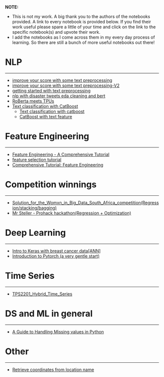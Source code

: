 **NOTE:**  

- This is not my work. A big thank you to the authors of the notebooks provided. A link to every notebook is provided below. If you find their work useful please spare a little of your time and click on the link to the specific notebook(s) and upvote their work.  
- I add the notebooks as I come across them in my every day process of learning. So there are still a bunch of more useful notebooks out there!


# NLP

-----

- [improve your score with some text preprocessing](https://www.kaggle.com/theoviel/improve-your-score-with-some-text-preprocessing)
- [improve your score with some text preprocessing-V2](https://www.kaggle.com/theoviel/improve-your-score-with-text-preprocessing-v2)
- [getting started with text preprocessing](https://www.kaggle.com/sudalairajkumar/getting-started-with-text-preprocessing)
- [nlp with disaster tweets eda cleaning and bert](https://www.kaggle.com/gunesevitan/nlp-with-disaster-tweets-eda-cleaning-and-bert)
- [RoBerta meets TPUs](https://www.kaggle.com/yassinealouini/roberta-meets-tpus)
- [Text classification with CatBoost](https://github.com/lyraxvincent/useful-kaggle-notebooks/tree/master/NLP/text%20classification%20with%20catboost)
  - [Text classification with catboost](https://www.kaggle.com/shashaalam/text-classification-with-catboost)
  - [CatBoost with text feature](https://www.kaggle.com/sishihara/catboost-with-text-feature)

# Feature Engineering

---------------------

- [Feature Engineering - A Comprehensive Tutorial](https://www.kaggle.com/pavansanagapati/feature-engineering-a-comprehensive-tutorial)
- [feature selection tutorial](https://www.kaggle.com/jonas0/feature-selection-tutorial)
- [Comprehensive Tutorial: Feature Engineering](https://www.kaggle.com/milankalkenings/comprehensive-tutorial-feature-engineering)



# Competition winnings

-------

- [Solution_for_the_Womxn_in_Big_Data_South_Africa_competition(Regression/stacking/bagging)](https://www.linkedin.com/in/lucillekaleha/)
- [Mr Steller - Prohack hackathon(Regression + Optimization)](https://www.kaggle.com/adakibet/mr-steller-prohack-hackathon)



# Deep Learning

---------------

- [Intro to Keras with breast cancer data[ANN]](https://www.kaggle.com/thebrownviking20/intro-to-keras-with-breast-cancer-data-ann)
- [Introduction to Pytorch (a very gentle start)](https://www.kaggle.com/frtgnn/introduction-to-pytorch-a-very-gentle-start)



# Time Series

-------------

- [TPS2201_Hybrid_Time_Series](https://www.kaggle.com/teckmengwong/tps2201-hybrid-time-series)



# DS and ML in general

----------------------

- [A Guide to Handling Missing values in Python](https://www.kaggle.com/parulpandey/a-guide-to-handling-missing-values-in-python)


# Other

-------

- [Retrieve coordinates from location name](https://www.linkedin.com/in/muthomi-ted/)

